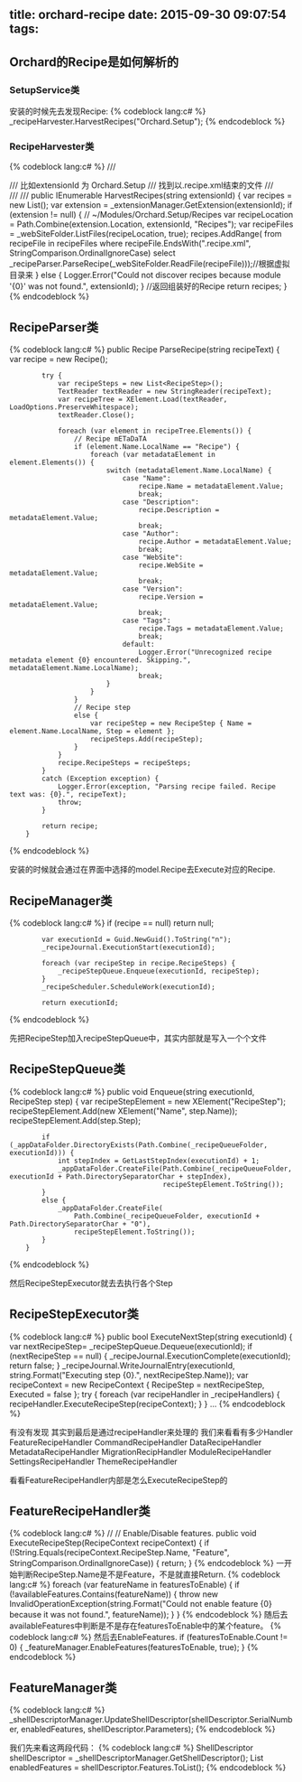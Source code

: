 title: orchard-recipe
date: 2015-09-30 09:07:54
tags:
---

##   Orchard的Recipe是如何解析的

###  SetupService类

安装的时候先去发现Recipe:
{% codeblock lang:c# %}
	_recipeHarvester.HarvestRecipes("Orchard.Setup");
{% endcodeblock %}
###  RecipeHarvester类
{% codeblock lang:c# %}
  /// <summary>
        /// 比如extensionId 为 Orchard.Setup
        /// 找到以.recipe.xml结束的文件
        /// </summary>
        /// <param name="extensionId"></param>
        /// <returns></returns>
        public IEnumerable<Recipe> HarvestRecipes(string extensionId) {
            var recipes = new List<Recipe>();
            var extension = _extensionManager.GetExtension(extensionId);
            if (extension != null) {
		  // ~/Modules/Orchard.Setup/Recipes
                var recipeLocation = Path.Combine(extension.Location, extensionId, "Recipes");
                var recipeFiles = _webSiteFolder.ListFiles(recipeLocation, true);
                recipes.AddRange(
                    from recipeFile in recipeFiles
                    where recipeFile.EndsWith(".recipe.xml", StringComparison.OrdinalIgnoreCase)
                    select _recipeParser.ParseRecipe(_webSiteFolder.ReadFile(recipeFile)));//根据虚拟目录来
            }
            else {
                Logger.Error("Could not discover recipes because module '{0}' was not found.", extensionId);
            }
	    //返回组装好的Recipe
            return recipes;
        }
{% endcodeblock %}

## RecipeParser类
 
{% codeblock lang:c# %}
public Recipe ParseRecipe(string recipeText) {
            var recipe = new Recipe();
            
            try {
                var recipeSteps = new List<RecipeStep>();
                TextReader textReader = new StringReader(recipeText);
                var recipeTree = XElement.Load(textReader, LoadOptions.PreserveWhitespace);
                textReader.Close();

                foreach (var element in recipeTree.Elements()) {
                    // Recipe mETaDaTA
                    if (element.Name.LocalName == "Recipe") {
                        foreach (var metadataElement in element.Elements()) {
                            switch (metadataElement.Name.LocalName) {
                                case "Name":
                                    recipe.Name = metadataElement.Value;
                                    break;
                                case "Description":
                                    recipe.Description = metadataElement.Value;
                                    break;
                                case "Author":
                                    recipe.Author = metadataElement.Value;
                                    break;
                                case "WebSite":
                                    recipe.WebSite = metadataElement.Value;
                                    break;
                                case "Version":
                                    recipe.Version = metadataElement.Value;
                                    break;
                                case "Tags":
                                    recipe.Tags = metadataElement.Value;
                                    break;
                                default:
                                    Logger.Error("Unrecognized recipe metadata element {0} encountered. Skipping.", metadataElement.Name.LocalName);
                                    break;
                            }
                        }
                    }
                    // Recipe step
                    else {
                        var recipeStep = new RecipeStep { Name = element.Name.LocalName, Step = element };
                        recipeSteps.Add(recipeStep);
                    }
                }
                recipe.RecipeSteps = recipeSteps;
            }
            catch (Exception exception) {
                Logger.Error(exception, "Parsing recipe failed. Recipe text was: {0}.", recipeText);
                throw;
            }

            return recipe;
        }
{% endcodeblock %}

安装的时候就会通过在界面中选择的model.Recipe去Execute对应的Recipe.
## RecipeManager类
{% codeblock lang:c# %}
    if (recipe == null)
                return null;

            var executionId = Guid.NewGuid().ToString("n");
            _recipeJournal.ExecutionStart(executionId);

            foreach (var recipeStep in recipe.RecipeSteps) {
                _recipeStepQueue.Enqueue(executionId, recipeStep);
            }
            _recipeScheduler.ScheduleWork(executionId);

            return executionId;
{% endcodeblock %}

先把RecipeStep加入recipeStepQueue中，其实内部就是写入一个个文件

## RecipeStepQueue类
{% codeblock lang:c# %}
     public void Enqueue(string executionId, RecipeStep step) {
            var recipeStepElement = new XElement("RecipeStep");
            recipeStepElement.Add(new XElement("Name", step.Name));
            recipeStepElement.Add(step.Step);

            if (_appDataFolder.DirectoryExists(Path.Combine(_recipeQueueFolder, executionId))) {
                int stepIndex = GetLastStepIndex(executionId) + 1;
                _appDataFolder.CreateFile(Path.Combine(_recipeQueueFolder, executionId + Path.DirectorySeparatorChar + stepIndex),
                                          recipeStepElement.ToString());
            }
            else {
                _appDataFolder.CreateFile(
                    Path.Combine(_recipeQueueFolder, executionId + Path.DirectorySeparatorChar + "0"),
                    recipeStepElement.ToString());
            }
        }
{% endcodeblock %}

然后RecipeStepExecutor就去去执行各个Step
## RecipeStepExecutor类
{% codeblock lang:c# %}
public bool ExecuteNextStep(string executionId) {
            var nextRecipeStep= _recipeStepQueue.Dequeue(executionId);
            if (nextRecipeStep == null) {
                _recipeJournal.ExecutionComplete(executionId);
                return false;
            }
            _recipeJournal.WriteJournalEntry(executionId, string.Format("Executing step {0}.", nextRecipeStep.Name));
            var recipeContext = new RecipeContext { RecipeStep = nextRecipeStep, Executed = false };
            try {
                foreach (var recipeHandler in _recipeHandlers) {
                    recipeHandler.ExecuteRecipeStep(recipeContext);
                }
            }
	    ...
{% endcodeblock %}

有没有发现 其实到最后是通过recipeHandler来处理的
我们来看看有多少Handler
FeatureRecipeHandler
CommandRecipeHandler
DataRecipeHandler
MetadataRecipeHandler
MigrationRecipHandler
ModuleRecipeHandler
SettingsRecipeHandler
ThemeRecipeHandler

看看FeatureRecipeHandler内部是怎么ExecuteRecipeStep的

## FeatureRecipeHandler类
{% codeblock lang:c# %}
  // <Feature enable="f1,f2,f3" disable="f4" />
        // Enable/Disable features.
        public void ExecuteRecipeStep(RecipeContext recipeContext) {
            if (!String.Equals(recipeContext.RecipeStep.Name, "Feature", StringComparison.OrdinalIgnoreCase)) {
                return;
            }
{% endcodeblock %}
一开始判断RecipeStep.Name是不是Feature，不是就直接Return.
{% codeblock lang:c# %}
foreach (var featureName in featuresToEnable) {
                if (!availableFeatures.Contains(featureName)) {
                    throw new InvalidOperationException(string.Format("Could not enable feature {0} because it was not found.", featureName));
                }
            }
{% endcodeblock %}
随后去availableFeatures中判断是不是存在featuresToEnable中的某个feature。
{% codeblock lang:c# %}
然后去EnableFeatures.
 if (featuresToEnable.Count != 0) {
                _featureManager.EnableFeatures(featuresToEnable, true);
            }
{% endcodeblock %}


## FeatureManager类
{% codeblock lang:c# %}
  _shellDescriptorManager.UpdateShellDescriptor(shellDescriptor.SerialNumber, enabledFeatures,
                                                              shellDescriptor.Parameters);
{% endcodeblock %}

我们先来看这两段代码：
{% codeblock lang:c# %}
  ShellDescriptor shellDescriptor = _shellDescriptorManager.GetShellDescriptor();
            List<ShellFeature> enabledFeatures = shellDescriptor.Features.ToList();
{% endcodeblock %}	   